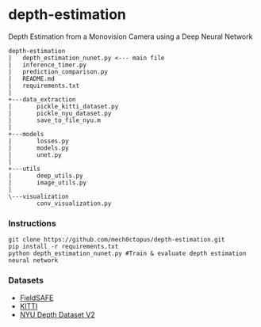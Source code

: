# depth-estimation
Depth Estimation from a Monovision Camera using a Deep Neural Network

```
depth-estimation
|   depth_estimation_nunet.py <--- main file
|   inference_timer.py
|   prediction_comparison.py
|   README.md
|   requirements.txt
|
+---data_extraction
|       pickle_kitti_dataset.py
|       pickle_nyu_dataset.py
|       save_to_file_nyu.m
|
+---models
|       losses.py
|       models.py
|       unet.py
|
+---utils
|       deep_utils.py
|       image_utils.py
|
\---visualization
        conv_visualization.py
```
### Instructions
```
git clone https://github.com/mech0ctopus/depth-estimation.git
pip install -r requirements.txt
python depth_estimation_nunet.py #Train & evaluate depth estimation neural network
```

### Datasets
- [FieldSAFE](https://vision.eng.au.dk/fieldsafe/)
- [KITTI](http://www.cvlibs.net/datasets/kitti/eval_depth.php?benchmark=depth_prediction)
- [NYU Depth Dataset V2](https://cs.nyu.edu/~silberman/datasets/nyu_depth_v2.html)
